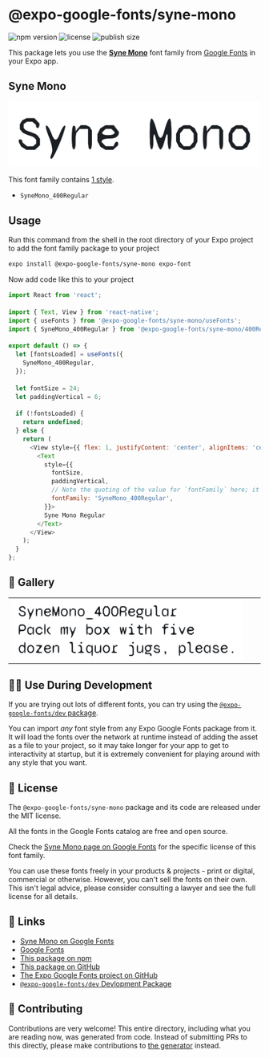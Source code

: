 # @expo-google-fonts/syne-mono

![npm version](https://flat.badgen.net/npm/v/@expo-google-fonts/syne-mono)
![license](https://flat.badgen.net/github/license/expo/google-fonts)
![publish size](https://flat.badgen.net/packagephobia/install/@expo-google-fonts/syne-mono)

This package lets you use the [**Syne Mono**](https://fonts.google.com/specimen/Syne+Mono) font family from [Google Fonts](https://fonts.google.com/) in your Expo app.

## Syne Mono

![Syne Mono](./font-family.png)

This font family contains [1 style](#-gallery).

- `SyneMono_400Regular`

## Usage

Run this command from the shell in the root directory of your Expo project to add the font family package to your project
```sh
expo install @expo-google-fonts/syne-mono expo-font
```

Now add code like this to your project
```js
import React from 'react';

import { Text, View } from 'react-native';
import { useFonts } from '@expo-google-fonts/syne-mono/useFonts';
import { SyneMono_400Regular } from '@expo-google-fonts/syne-mono/400Regular';

export default () => {
  let [fontsLoaded] = useFonts({
    SyneMono_400Regular,
  });

  let fontSize = 24;
  let paddingVertical = 6;

  if (!fontsLoaded) {
    return undefined;
  } else {
    return (
      <View style={{ flex: 1, justifyContent: 'center', alignItems: 'center' }}>
        <Text
          style={{
            fontSize,
            paddingVertical,
            // Note the quoting of the value for `fontFamily` here; it expects a string!
            fontFamily: 'SyneMono_400Regular',
          }}>
          Syne Mono Regular
        </Text>
      </View>
    );
  }
};

```

## 🔡 Gallery


||||
|-|-|-|
|![SyneMono_400Regular](.//400Regular/SyneMono_400Regular.ttf.png)||||


## 👩‍💻 Use During Development

If you are trying out lots of different fonts, you can try using the [`@expo-google-fonts/dev` package](https://github.com/expo/google-fonts/tree/master/font-packages/dev#readme).

You can import *any* font style from any Expo Google Fonts package from it. It will load the fonts
over the network at runtime instead of adding the asset as a file to your project, so it may take longer
for your app to get to interactivity at startup, but it is extremely convenient
for playing around with any style that you want.

## 📖 License

The `@expo-google-fonts/syne-mono` package and its code are released under the MIT license.

All the fonts in the Google Fonts catalog are free and open source.

Check the [Syne Mono page on Google Fonts](https://fonts.google.com/specimen/Syne+Mono) for the specific license of this font family.

You can use these fonts freely in your products & projects - print or digital, commercial or otherwise. However, you can't sell the fonts on their own. This isn't legal advice, please consider consulting a lawyer and see the full license for all details.

## 🔗 Links

- [Syne Mono on Google Fonts](https://fonts.google.com/specimen/Syne+Mono)
- [Google Fonts](https://fonts.google.com/)
- [This package on npm](https://www.npmjs.com/package/@expo-google-fonts/syne-mono)
- [This package on GitHub](https://github.com/expo/google-fonts/tree/master/font-packages/syne-mono)
- [The Expo Google Fonts project on GitHub](https://github.com/expo/google-fonts)
- [`@expo-google-fonts/dev` Devlopment Package](https://github.com/expo/google-fonts/tree/master/font-packages/dev)

## 🤝 Contributing

Contributions are very welcome! This entire directory, including what you are reading now, was generated from code. Instead of submitting PRs to this directly, please make contributions to [the generator](https://github.com/expo/google-fonts/tree/master/packages/generator) instead.
